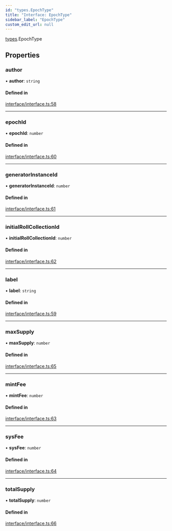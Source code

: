 ```yaml
---
id: "types.EpochType"
title: "Interface: EpochType"
sidebar_label: "EpochType"
custom_edit_url: null
---
```


[types](../namespaces/types.md).EpochType

## Properties

### author

• **author**: `string`

#### Defined in

[interface/interface.ts:58](https://github.com/CityOfZion/isengard/blob/aaf6827/sdk/src/interface/interface.ts#L58)

___

### epochId

• **epochId**: `number`

#### Defined in

[interface/interface.ts:60](https://github.com/CityOfZion/isengard/blob/aaf6827/sdk/src/interface/interface.ts#L60)

___

### generatorInstanceId

• **generatorInstanceId**: `number`

#### Defined in

[interface/interface.ts:61](https://github.com/CityOfZion/isengard/blob/aaf6827/sdk/src/interface/interface.ts#L61)

___

### initialRollCollectionId

• **initialRollCollectionId**: `number`

#### Defined in

[interface/interface.ts:62](https://github.com/CityOfZion/isengard/blob/aaf6827/sdk/src/interface/interface.ts#L62)

___

### label

• **label**: `string`

#### Defined in

[interface/interface.ts:59](https://github.com/CityOfZion/isengard/blob/aaf6827/sdk/src/interface/interface.ts#L59)

___

### maxSupply

• **maxSupply**: `number`

#### Defined in

[interface/interface.ts:65](https://github.com/CityOfZion/isengard/blob/aaf6827/sdk/src/interface/interface.ts#L65)

___

### mintFee

• **mintFee**: `number`

#### Defined in

[interface/interface.ts:63](https://github.com/CityOfZion/isengard/blob/aaf6827/sdk/src/interface/interface.ts#L63)

___

### sysFee

• **sysFee**: `number`

#### Defined in

[interface/interface.ts:64](https://github.com/CityOfZion/isengard/blob/aaf6827/sdk/src/interface/interface.ts#L64)

___

### totalSupply

• **totalSupply**: `number`

#### Defined in

[interface/interface.ts:66](https://github.com/CityOfZion/isengard/blob/aaf6827/sdk/src/interface/interface.ts#L66)
